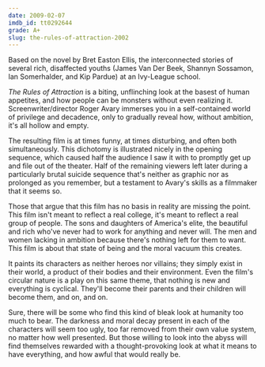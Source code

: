 ```yaml
---
date: 2009-02-07
imdb_id: tt0292644
grade: A+
slug: the-rules-of-attraction-2002
---
```


Based on the novel by Bret Easton Ellis, the interconnected stories of several rich, disaffected youths (James Van Der Beek, Shannyn Sossamon, Ian Somerhalder, and Kip Pardue) at an Ivy-League school.

_The Rules of Attraction_ is a biting, unflinching look at the basest of human appetites, and how people can be monsters without even realizing it. Screenwriter/director Roger Avary immerses you in a self-contained world of privilege and decadence, only to gradually reveal how, without ambition, it's all hollow and empty.

The resulting film is at times funny, at times disturbing, and often both simultaneously. This dichotomy is illustrated nicely in the opening sequence, which caused half the audience I saw it with to promptly get up and file out of the theater. Half of the remaining viewers left later during a particularly brutal suicide sequence that's neither as graphic nor as prolonged as you remember, but a testament to Avary's skills as a filmmaker that it seems so.

Those that argue that this film has no basis in reality are missing the point. This film isn't meant to reflect a real college, it's meant to reflect a real group of people. The sons and daughters of America's elite, the beautiful and rich who've never had to work for anything and never will. The men and women lacking in ambition because there's nothing left for them to want. This film is about that state of being and the moral vacuum this creates.

It paints its characters as neither heroes nor villains; they simply exist in their world, a product of their bodies and their environment. Even the film's circular nature is a play on this same theme, that nothing is new and everything is cyclical. They'll become their parents and their children will become them, and on, and on.

Sure, there will be some who find this kind of bleak look at humanity too much to bear. The darkness and moral decay present in each of the characters will seem too ugly, too far removed from their own value system, no matter how well presented. But those willing to look into the abyss will find themselves rewarded with a thought-provoking look at what it means to have everything, and how awful that would really be.
